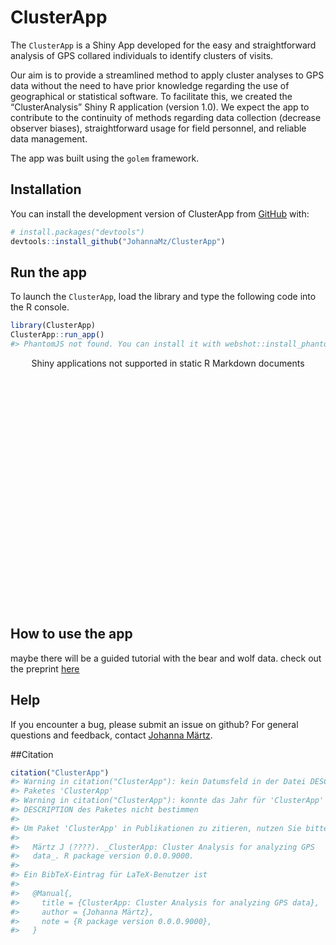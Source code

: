 
<!-- README.md is generated from README.Rmd. Please edit that file -->
<!--when changes where made run devtools::build_readme() in 01_start.R -->

# ClusterApp

<!-- badges: start -->
<!-- badges: end -->

The `ClusterApp` is a Shiny App developed for the easy and
straightforward analysis of GPS collared individuals to identify
clusters of visits.

Our aim is to provide a streamlined method to apply cluster analyses to
GPS data without the need to have prior knowledge regarding the use of
geographical or statistical software. To facilitate this, we created the
“ClusterAnalysis” Shiny R application (version 1.0). We expect the app
to contribute to the continuity of methods regarding data collection
(decrease observer biases), straightforward usage for field personnel,
and reliable data management.

The app was built using the `golem` framework.

## Installation

You can install the development version of ClusterApp from
[GitHub](https://github.com/) with:

``` r
# install.packages("devtools")
devtools::install_github("JohannaMz/ClusterApp")
```

## Run the app

To launch the `ClusterApp`, load the library and type the following code
into the R console.

``` r
library(ClusterApp)
ClusterApp::run_app()
#> PhantomJS not found. You can install it with webshot::install_phantomjs(). If it is installed, please make sure the phantomjs executable can be found via the PATH variable.
```

<div style="width: 100% ; height: 400px ; text-align: center; box-sizing: border-box; -moz-box-sizing: border-box; -webkit-box-sizing: border-box;" class="muted well">Shiny applications not supported in static R Markdown documents</div>

## How to use the app

maybe there will be a guided tutorial with the bear and wolf data. check
out the preprint [here](url)

## Help

If you encounter a bug, please submit an issue on github? For general
questions and feedback, contact [Johanna Märtz](johanna@maertz.eu).

\##Citation

``` r
citation("ClusterApp")
#> Warning in citation("ClusterApp"): kein Datumsfeld in der Datei DESCRIPTION des
#> Paketes 'ClusterApp'
#> Warning in citation("ClusterApp"): konnte das Jahr für 'ClusterApp' aus der
#> DESCRIPTION des Paketes nicht bestimmen
#> 
#> Um Paket 'ClusterApp' in Publikationen zu zitieren, nutzen Sie bitte:
#> 
#>   Märtz J (????). _ClusterApp: Cluster Analysis for analyzing GPS
#>   data_. R package version 0.0.0.9000.
#> 
#> Ein BibTeX-Eintrag für LaTeX-Benutzer ist
#> 
#>   @Manual{,
#>     title = {ClusterApp: Cluster Analysis for analyzing GPS data},
#>     author = {Johanna Märtz},
#>     note = {R package version 0.0.0.9000},
#>   }
```
